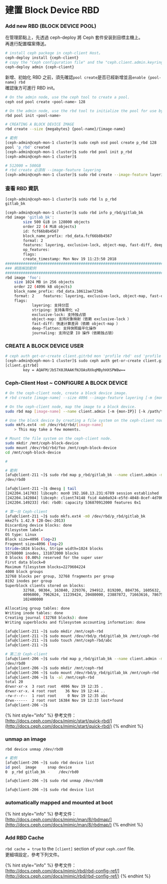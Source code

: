 # 建置 Block Device RBD​

### Add new RBD \(BLOCK DEVICE POOL\)

在管理節點上，先透過 ceph-deploy 將 Ceph 套件安装到目標主機上。  
再進行配置檔案傳送。

```bash
# install ceph packege in ceph-client Host。
ceph-deploy install {ceph-client}
# copy the "Ceph configuration file" and the "ceph.client.admin.keyring" to the ceph-client Host.
ceph-deploy admin {ceph-client}
```

新增、初始化 RBD 之前，須先確認`pool create`是否已經新增並且`enable {pool-name} rbd`  
確認後方可進行 RBD init。

```bash
# On the admin node, use the ceph tool to create a pool.
ceph osd pool create <pool-name> 128

# On the admin node, use the rbd tool to initialize the pool for use by RBD:
rbd pool init <pool-name>

# CREATING A BLOCK DEVICE IMAGE
rbd create --size {megabytes} {pool-name}/{image-name}
```

```bash
# 範例
[ceph-admin@ceph-mon-1 cluster]$ sudo ceph osd pool create p_rbd 128
pool 'p_rbd' created
[ceph-admin@ceph-mon-1 cluster]$ sudo rbd pool init p_rbd
[ceph-admin@ceph-mon-1 cluster]$

# 512000 = 500GB
# rbd create 必須有 --image-feature layering
[ceph-admin@ceph-mon-1 cluster]$ sudo rbd create --image-feature layering --size 512000 p_rbd/gitlab_bk

```

### 查看 RBD 資訊

```bash
[ceph-admin@ceph-mon-1 cluster]$ sudo rbd ls p_rbd
gitlab_bk

[ceph-admin@ceph-mon-1 cluster]$ sudo rbd info p_rbd/gitlab_bk
rbd image 'gitlab_bk':
        size 500 GiB in 128000 objects
        order 22 (4 MiB objects)
        id: fcf66b8b4567
        block_name_prefix: rbd_data.fcf66b8b4567
        format: 2
        features: layering, exclusive-lock, object-map, fast-diff, deep-flatten
        op_features:
        flags:
        create_timestamp: Mon Nov 19 11:23:50 2018
###################################################################################################
### 網路解說範例
###################################################################################################
rbd image 'foo':
    size 1024 MB in 256 objects
    order 22 (4096 kB objects)
    block_name_prefix: rbd_data.10612ae7234b
    format: 2    features: layering, exclusive-lock, object-map, fast-diff, deep-flatten
    flags:
            layering: 支持分层
            striping: 支持条带化 v2
            exclusive-lock: 支持独占锁
            object-map: 支持对象映射（依赖 exclusive-lock ）
            fast-diff: 快速计算差异（依赖 object-map ）
            deep-flatten: 支持快照扁平化操作
            journaling: 支持记录 IO 操作（依赖独占锁）
```

### CREATE A BLOCK DEVICE USER

```bash
# ceph auth get-or-create client.gitrbd mon 'profile rbd' osd 'profile rbd pool=p_rbd'
[ceph-admin@ceph-mon-1 cluster]$ sudo ceph auth get-or-create client.gitrbd mon 'profile rbd' osd 'profile rbd pool=p_rbd'
[client.gitrbd]
        key = AQAFM/Jb57X0JRAAKfNJOAsRXkqMByhHXSPW8w==
```

### Ceph-Client Host ~ CONFIGURE A BLOCK DEVICE

```bash
# On the ceph-client node, create a block device image.
# rbd create [image-name] --size 4096 --image-feature layering [-m {mon-IP}] [-k /path/to/ceph.client.admin.keyring]

# On the ceph-client node, map the image to a block device.
sudo rbd map [image-name] --name client.admin [-m {mon-IP}] [-k /path/to/ceph.client.admin.keyring]

# Use the block device by creating a file system on the ceph-client node.
sudo mkfs.ext4 -m0 /dev/rbd/rbd/[image-name]
    > This may take a few moments.

# Mount the file system on the ceph-client node.
sudo mkdir /mnt/ceph-block-device
sudo mount /dev/rbd/rbd/foo /mnt/ceph-block-device
cd /mnt/ceph-block-device

#
```

```bash
# 範例
[afu@client-211 ~]$ sudo rbd map p_rbd/gitlab_bk --name client.admin -m 192.168.13.231 -k /etc/ceph/ceph.client.admin.keyring
/dev/rbd0

[afu@client-211 ~]$ dmesg | tail
[242204.141703] libceph: mon0 192.168.13.231:6789 session established
[242204.142084] libceph: client74148 fsid 4ab0a924-e5fd-4048-8cef-4d70697ba106
[242204.149233] rbd: rbd0: capacity 536870912000 features 0x1

# 第一台 Ceph-client
[afu@client-211 ~]$ sudo mkfs.ext4 -m0 /dev/rbd/p_rbd/gitlab_bk
mke2fs 1.42.9 (28-Dec-2013)
Discarding device blocks: done
Filesystem label=
OS type: Linux
Block size=4096 (log=2)
Fragment size=4096 (log=2)
Stride=1024 blocks, Stripe width=1024 blocks
32768000 inodes, 131072000 blocks
0 blocks (0.00%) reserved for the super user
First data block=0
Maximum filesystem blocks=2279604224
4000 block groups
32768 blocks per group, 32768 fragments per group
8192 inodes per group
Superblock clients stored on blocks:
        32768, 98304, 163840, 229376, 294912, 819200, 884736, 1605632, 2654208,
        4096000, 7962624, 11239424, 20480000, 23887872, 71663616, 78675968,
        102400000

Allocating group tables: done
Writing inode tables: done
Creating journal (32768 blocks): done
Writing superblocks and filesystem accounting information: done

[afu@client-211 ~]$ sudo mkdir /mnt/ceph-rbd
[afu@client-211 ~]$ sudo mount /dev/rbd/p_rbd/gitlab_bk /mnt/ceph-rbd
[afu@client-211 ~]$ sudo touch /mnt/ceph-rbd/abc
[afu@client-211 ~]$

# 第二台 Ceph-client
[afu@client-206 ~]$ sudo rbd map p_rbd/gitlab_bk --name client.admin -m 192.168.13.231 -k /etc/ceph/ceph.client.admin.keyring
/dev/rbd0
[afu@client-206 ~]$ sudo mkdir /mnt/ceph-rbd
[afu@client-206 ~]$ sudo mount /dev/rbd/p_rbd/gitlab_bk /mnt/ceph-rbd
[afu@client-206 ~]$ ls -al /mnt/ceph-rbd
total 20
drwxr-xr-x  3 root root  4096 Nov 19 12:35 .
drwxr-xr-x. 4 root root    36 Nov 19 12:44 ..
-rw-r--r--  1 root root     0 Nov 19 12:35 abc
drwx------  2 root root 16384 Nov 19 12:33 lost+found
[afu@client-206 ~]$
```

{% hint style="info" %}
參考文件：  
[http://docs.ceph.com/docs/mimic/start/quick-rbd/](http://docs.ceph.com/docs/mimic/start/quick-rbd/)
{% endhint %}

### unmap an image

```text
rbd device unmap /dev/rbd0
```

```bash
# 範例
[afu@client-206 ~]$ sudo rbd device list
id pool  image     snap device
0  p_rbd gitlab_bk -    /dev/rbd0

[afu@client-206 ~]$ sudo rbd unmap /dev/rbd0

[afu@client-206 ~]$ sudo rbd device list
```

### automatically mapped and mounted at boot 

{% hint style="info" %}
參考文件：  
[http://docs.ceph.com/docs/mimic/man/8/rbdmap/](http://docs.ceph.com/docs/mimic/man/8/rbdmap/)
{% endhint %}

### Add RBD Cache

`rbd cache = true` to the `[client]` section of your `ceph.conf` file.   
更細項設定，參考下列文件。

{% hint style="info" %}
參考文件：  
[http://docs.ceph.com/docs/mimic/rbd/rbd-config-ref/](http://docs.ceph.com/docs/mimic/rbd/rbd-config-ref/)
{% endhint %}

